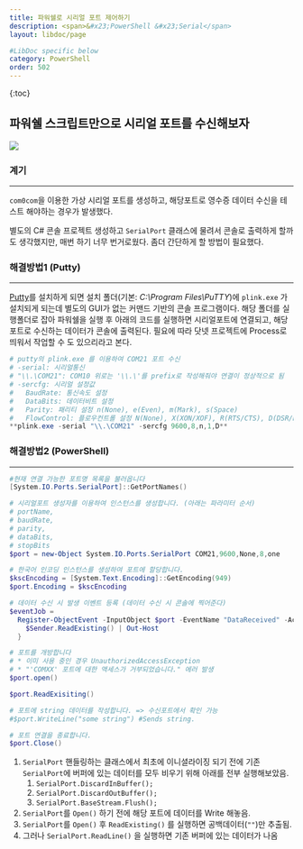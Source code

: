 ```yaml
---
title: 파워쉘로 시리얼 포트 제어하기
description: <span>&#x23;PowerShell &#x23;Serial</span>
layout: libdoc/page

#LibDoc specific below
category: PowerShell
order: 502
---
```

{:toc}

## 파워쉘 스크립트만으로 시리얼 포트를 수신해보자

<img src="https://img.shields.io/badge/PowerShell-5391FE?style=flat&logo=powershell&logoColor=white"/>

### 계기
---
`com0com`을 이용한 가상 시리얼 포트를 생성하고, 해당포트로 영수증 데이터 수신을 테스트 해야하는 경우가 발생했다. 

별도의 C# 콘솔 프로젝트 생성하고 `SerialPort` 클래스에 물려서 콘솔로 출력하게 할까도 생각했지만, 매번 하기 너무 번거로웠다. 좀더 간단하게 할 방법이 필요했다.

### 해결방법1 (Putty)
---
[Putty](https://www.putty.org/)를 설치하게 되면 설치 폴더(기본: *C:\Program Files\PuTTY*)에 `plink.exe` 가 설치되게 되는데
별도의 GUI가 없는 커맨드 기반의 콘솔 프로그램이다.
해당 폴더를 실행폴더로 잡아 파워쉘을 실행 후 아래의 코드를 실행하면
시리얼포트에 연결되고, 해당 포트로 수신하는 데이터가 콘솔에 출력된다.
필요에 따라 닷넷 프로젝트에 Process로 띄워서 작업할 수 도 있으리라고 본다.

```powershell
# putty의 plink.exe 를 이용하여 COM21 포트 수신
# -serial: 시리얼통신
# "\\.\COM21": COM10 위로는 '\\.\'를 prefix로 작성해줘야 연결이 정상적으로 됨
# -sercfg: 시리얼 설정값
#   BaudRate: 통신속도 설정
#   DataBits: 데이터비트 설정
#   Parity: 패리티 설정 n(None), e(Even), m(Mark), s(Space)
#   FlowControl: 플로우컨트롤 설정 N(None), X(XON/XOF), R(RTS/CTS), D(DSR/DTR)
**plink.exe -serial "\\.\COM21" -sercfg 9600,8,n,1,D**
```

### 해결방법2 (PowerShell)
---
```powershell
#현재 연결 가능한 포트명 목록을 불러옵니다
[System.IO.Ports.SerialPort]::GetPortNames()

# 시리얼포트 생성자를 이용하여 인스턴스를 생성합니다. (아래는 파라미터 순서)
# portName,
# baudRate,
# parity,
# dataBits,
# stopBits
$port = new-Object System.IO.Ports.SerialPort COM21,9600,None,8,one

# 한국어 인코딩 인스턴스를 생성하여 포트에 할당합니다.
$kscEncoding = [System.Text.Encoding]::GetEncoding(949)
$port.Encoding = $kscEncoding

# 데이터 수신 시 발생 이벤트 등록 (데이터 수신 시 콘솔에 찍어준다)
$eventJob = 
  Register-ObjectEvent -InputObject $port -EventName "DataReceived" -Action {
    $Sender.ReadExisting() | Out-Host
  }

# 포트를 개방합니다  
# * 이미 사용 중인 경우 UnauthorizedAccessException 
# * "'COMXX' 포트에 대한 액세스가 거부되었습니다." 에러 발생
$port.open()

$port.ReadExisiting()

# 포트에 string 데이터를 작성합니다. => 수신포트에서 확인 가능
#$port.WriteLine("some string") #Sends string.

# 포트 연결을 종료합니다.
$port.Close()
```

1. `SerialPort` 핸들링하는 클래스에서 최초에 이니셜라이징 되기 전에
기존 `SerialPort`에 버퍼에 있는 데이터를 모두 비우기 위해 
아래를 전부 실행해보았음.
    1. `SerialPort.DiscardInBuffer();`
    2. `SerialPort.DiscardOutBuffer();`
    3. `SerialPort.BaseStream.Flush();`
2. `SerialPort`를 `Open()` 하기 전에 해당 포트에 데이터를 Write 해놓음.
3. `SerialPort`를 `Open()` 후 `ReadExisting()` 를 실행하면 공백데이터(`""`)만 추출됨.
4. 그러나 `SerialPort.ReadLine()` 을 실행하면 기존 버퍼에 있는 데이터가 나옴